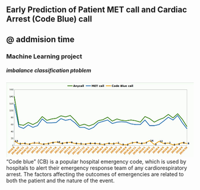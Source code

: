 ## Early Prediction of Patient MET call and Cardiac Arrest (Code Blue) call 
## @ addmision time
### Machine Learning project 
##### imbalance classification ptoblem

![alt tag](images/cb-rate-new.jpeg)
“Code blue” (CB) is a popular hospital emergency code, which is used by hospitals to alert their emergency response team of any cardiorespiratory arrest. 
The factors affecting the outcomes of emergencies are related to both the patient and the nature of the event.
